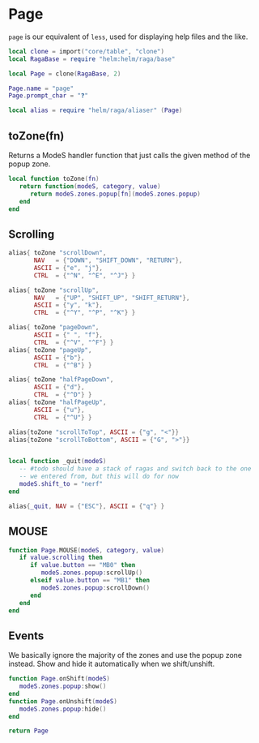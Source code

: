 # Page

``page`` is our equivalent of ``less``, used for displaying help files and the like.

```lua
local clone = import("core/table", "clone")
local RagaBase = require "helm:helm/raga/base"
```
```lua
local Page = clone(RagaBase, 2)

Page.name = "page"
Page.prompt_char = "❓"

local alias = require "helm/raga/aliaser" (Page)
```
## toZone(fn)

Returns a ModeS handler function that just calls the given method
of the popup zone.

```lua
local function toZone(fn)
   return function(modeS, category, value)
      return modeS.zones.popup[fn](modeS.zones.popup)
   end
end
```
## Scrolling

```lua
alias{ toZone "scrollDown",
       NAV   = {"DOWN", "SHIFT_DOWN", "RETURN"},
       ASCII = {"e", "j"},
       CTRL  = {"^N", "^E", "^J"} }

alias{ toZone "scrollUp",
       NAV   = {"UP", "SHIFT_UP", "SHIFT_RETURN"},
       ASCII = {"y", "k"},
       CTRL  = {"^Y", "^P", "^K"} }

alias{ toZone "pageDown",
       ASCII = {" ", "f"},
       CTRL  = {"^V", "^F"} }
alias{ toZone "pageUp",
       ASCII = {"b"},
       CTRL  = {"^B"} }

alias{ toZone "halfPageDown",
       ASCII = {"d"},
       CTRL  = {"^D"} }
alias{ toZone "halfPageUp",
       ASCII = {"u"},
       CTRL  = {"^U"} }

alias{toZone "scrollToTop", ASCII = {"g", "<"}}
alias{toZone "scrollToBottom", ASCII = {"G", ">"}}
```
```lua

local function _quit(modeS)
   -- #todo should have a stack of ragas and switch back to the one
   -- we entered from, but this will do for now
   modeS.shift_to = "nerf"
end

alias{_quit, NAV = {"ESC"}, ASCII = {"q"} }
```
## MOUSE

```lua
function Page.MOUSE(modeS, category, value)
   if value.scrolling then
      if value.button == "MB0" then
         modeS.zones.popup:scrollUp()
      elseif value.button == "MB1" then
         modeS.zones.popup:scrollDown()
      end
   end
end
```
## Events

We basically ignore the majority of the zones and use the popup zone instead.
Show and hide it automatically when we shift/unshift.

```lua
function Page.onShift(modeS)
   modeS.zones.popup:show()
end
function Page.onUnshift(modeS)
   modeS.zones.popup:hide()
end
```
```lua
return Page
```
